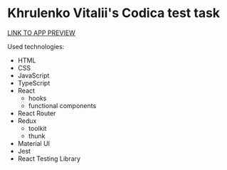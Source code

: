 # Khrulenko Vitalii's Codica test task

[LINK TO APP PREVIEW](https://khrulenko.github.io/codica_weather/)

Used technologies:

- HTML
- CSS
- JavaScript
- TypeScript
- React
  - hooks
  - functional components
- React Router
- Redux
  - toolkit
  - thunk
- Material UI
- Jest
- React Testing Library
